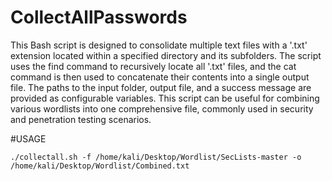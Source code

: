 # CollectAllPasswords
 
 
 This Bash script is designed to consolidate multiple text files with a '.txt' extension located within a specified directory and its subfolders. The script uses the find command to recursively locate all '.txt' files, and the cat command is then used to concatenate their contents into a single output file. The paths to the input folder, output file, and a success message are provided as configurable variables. This script can be useful for combining various wordlists into one comprehensive file, commonly used in security and penetration testing scenarios.

#USAGE
```
./collectall.sh -f /home/kali/Desktop/Wordlist/SecLists-master -o /home/kali/Desktop/Wordlist/Combined.txt
```

